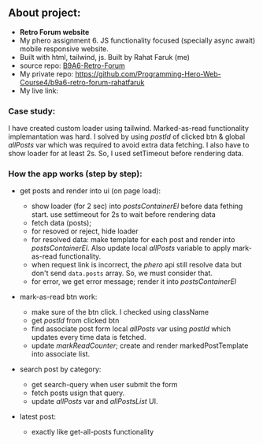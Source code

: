 ## About project:
  - **Retro Forum website**
  - My phero assignment 6. JS functionality focused (specially async await) mobile responsive website. 
  - Built with html, tailwind, js. Built by Rahat Faruk (me)
  - source repo: [B9A6-Retro-Forum](https://github.com/ProgrammingHero1/B9A6-Retro-Forum)
  - My private repo: https://github.com/Programming-Hero-Web-Course4/b9a6-retro-forum-rahatfaruk 
  - My live link: 

### Case study:
I have created custom loader using tailwind. Marked-as-read functionality implemantation was hard. I solved by using *postId* of clicked btn & global *allPosts* var which was required to avoid extra data fetching. I also have to show loader for at least 2s. So, I used setTimeout before rendering data.

### How the app works (step by step):
  - get posts and render into ui (on page load):
    - show loader (for 2 sec) into *postsContainerEl* before data fething start. use settimeout for 2s to wait before rendering data 
    - fetch data (posts); 
    - for resoved or reject, hide loader
    - for resolved data: make template for each post and render into *postsContainerEl*. Also update local *allPosts* variable to apply mark-as-read functionality.
    - when request link is incorrect, the *phero* api still resolve data but don't send `data.posts` array. So, we must consider that.
    - for error, we get error message; render it into *postsContainerEl*

  - mark-as-read btn work:
    - make sure of the btn click. I checked using className
    - get *postId* from clicked btn
    - find associate post form local *allPosts* var using *postId* which updates every time data is fetched.
    - update *markReadCounter*; create and render markedPostTemplate into associate list.

  - search post by category:
    - get search-query when user submit the form
    - fetch posts usign that query.
    - update *allPosts* var and *allPostsList* UI.

  - latest post:
    - exactly like get-all-posts functionality